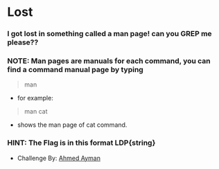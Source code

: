 # Lost

### I got lost in something called a man page! can you GREP me please??

### NOTE: Man pages are manuals for each command, you can find a command manual page by typing 
> man <command>
- for example:
> man cat
- shows the man page of cat command.

### HINT: The Flag is in this format LDP{string}

- Challenge By: [Ahmed Ayman](https://github.com/a7medayman6) 